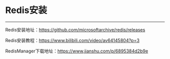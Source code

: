 # Redis安装

---

Redis安装地址：https://github.com/microsoftarchive/redis/releases

Redis安装教程：https://www.bilibili.com/video/av64145804?p=3

RedisManager下载地址：https://www.jianshu.com/p/6895384d2b9e